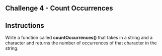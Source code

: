 ## Challenge 4 - Count Occurrences

## Instructions

<p>Write a function called <strong> countOccurrences() </strong> that takes in a string and a character and returns the number of occurrences of that character in the string.</p>
